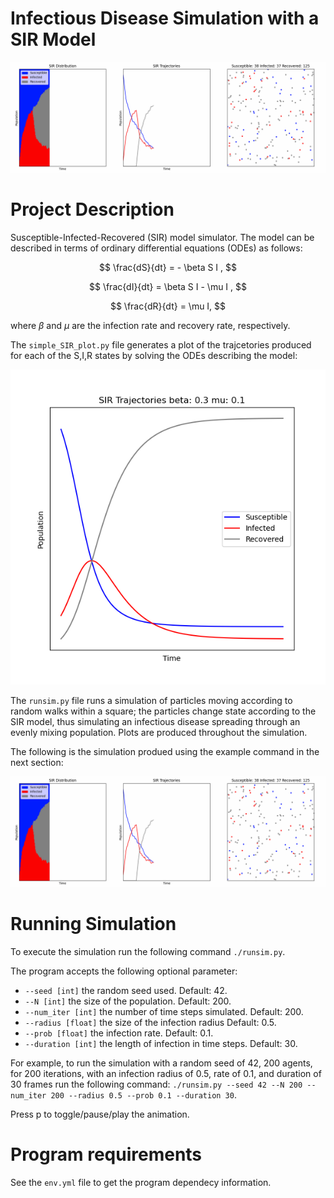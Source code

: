 # Infectious Disease Simulation with a SIR Model

![Alt Text](sir.gif)

# Project Description

Susceptible-Infected-Recovered (SIR) model simulator. The model can be described in terms of ordinary differential equations (ODEs) as follows:

$$
\frac{dS}{dt} = - \beta S I ,
$$

$$
\frac{dI}{dt} = \beta S I - \mu I ,
$$

$$
\frac{dR}{dt} = \mu I,
$$

where $\beta$ and $\mu$ are the infection rate and recovery rate, respectively.

The `simple_SIR_plot.py` file generates a plot of the trajcetories produced for each of the S,I,R states by solving the ODEs describing the model:

![alt text](ODEplot.png)

The `runsim.py` file runs a simulation of particles moving according to random walks within a square; the particles change state according to the SIR model, thus simulating an infectious disease spreading through an evenly mixing population. Plots are produced throughout the simulation.

The following is the simulation produed using the example command in the next section:

![Alt Text](sir.gif)

# Running Simulation

To execute the simulation run the following command `./runsim.py`.

The program accepts the following optional parameter:

- `--seed [int]` the random seed used. Default: 42.
- `--N [int]` the size of the population. Default: 200.
- `--num_iter [int]` the number of time steps simulated. Default: 200.
- `--radius [float]` the size of the infection radius Default: 0.5.
- `--prob [float]` the infection rate. Default: 0.1.
- `--duration [int]` the length of infection in time steps. Default: 30.

For example, to run the simulation with a random seed of 42, 200 agents, for 200 iterations, with an infection radius of 0.5, rate of 0.1, and duration of 30 frames run the following command: `./runsim.py --seed 42 --N 200 --num_iter 200 --radius 0.5 --prob 0.1 --duration 30`.

Press p to toggle/pause/play the animation.

# Program requirements

See the `env.yml` file to get the program dependecy information.
